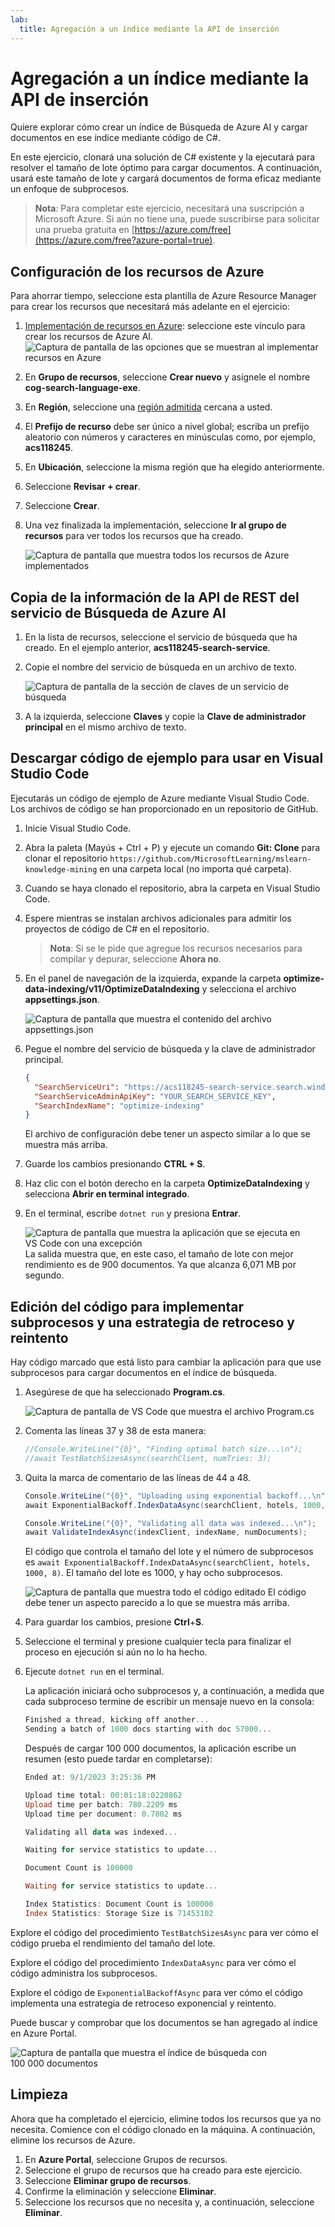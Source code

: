 ```yaml
---
lab:
  title: Agregación a un índice mediante la API de inserción
---
```


# Agregación a un índice mediante la API de inserción

Quiere explorar cómo crear un índice de Búsqueda de Azure AI y cargar documentos en ese índice mediante código de C#.

En este ejercicio, clonará una solución de C# existente y la ejecutará para resolver el tamaño de lote óptimo para cargar documentos. A continuación, usará este tamaño de lote y cargará documentos de forma eficaz mediante un enfoque de subprocesos.

> **Nota**: Para completar este ejercicio, necesitará una suscripción a Microsoft Azure. Si aún no tiene una, puede suscribirse para solicitar una prueba gratuita en [https://azure.com/free](https://azure.com/free?azure-portal=true).

## Configuración de los recursos de Azure

Para ahorrar tiempo, seleccione esta plantilla de Azure Resource Manager para crear los recursos que necesitará más adelante en el ejercicio:

1. [Implementación de recursos en Azure](https://portal.azure.com/#create/Microsoft.Template/uri/https%3A%2F%2Fraw.githubusercontent.com%2FMicrosoftLearning%2Fmslearn-knowledge-mining%2Fmain%2FLabfiles%2F07-exercise-add-to-index-use-push-api%20lab-files%2Fazuredeploy.json): seleccione este vínculo para crear los recursos de Azure AI.
    ![Captura de pantalla de las opciones que se muestran al implementar recursos en Azure](../media/07-media/deploy-azure-resources.png)
1. En **Grupo de recursos**, seleccione **Crear nuevo** y asígnele el nombre **cog-search-language-exe**.
1. En **Región**, seleccione una [región admitida](/azure/ai-services/language-service/custom-text-classification/service-limits#regional-availability) cercana a usted.
1. El **Prefijo de recurso** debe ser único a nivel global; escriba un prefijo aleatorio con números y caracteres en minúsculas como, por ejemplo, **acs118245**.
1. En **Ubicación**, seleccione la misma región que ha elegido anteriormente.
1. Seleccione **Revisar + crear**.
1. Seleccione **Crear**.
1. Una vez finalizada la implementación, seleccione **Ir al grupo de recursos** para ver todos los recursos que ha creado.

    ![Captura de pantalla que muestra todos los recursos de Azure implementados](../media/07-media/azure-resources-created.png)

## Copia de la información de la API de REST del servicio de Búsqueda de Azure AI

1. En la lista de recursos, seleccione el servicio de búsqueda que ha creado. En el ejemplo anterior, **acs118245-search-service**.
1. Copie el nombre del servicio de búsqueda en un archivo de texto.

    ![Captura de pantalla de la sección de claves de un servicio de búsqueda](../media/07-media/search-api-keys-exercise-version.png)
1. A la izquierda, seleccione **Claves** y copie la **Clave de administrador principal** en el mismo archivo de texto.

## Descargar código de ejemplo para usar en Visual Studio Code

Ejecutarás un código de ejemplo de Azure mediante Visual Studio Code. Los archivos de código se han proporcionado en un repositorio de GitHub.

1. Inicie Visual Studio Code.
1. Abra la paleta (Mayús + Ctrl + P) y ejecute un comando **Git: Clone** para clonar el repositorio `https://github.com/MicrosoftLearning/mslearn-knowledge-mining` en una carpeta local (no importa qué carpeta).
1. Cuando se haya clonado el repositorio, abra la carpeta en Visual Studio Code.
1. Espere mientras se instalan archivos adicionales para admitir los proyectos de código de C# en el repositorio.

    > **Nota**: Si se le pide que agregue los recursos necesarios para compilar y depurar, seleccione **Ahora no**.

1. En el panel de navegación de la izquierda, expande la carpeta **optimize-data-indexing/v11/OptimizeDataIndexing** y selecciona el archivo **appsettings.json**.

    ![Captura de pantalla que muestra el contenido del archivo appsettings.json](../media/07-media/update-app-settings.png)
1. Pegue el nombre del servicio de búsqueda y la clave de administrador principal.

    ```json
    {
      "SearchServiceUri": "https://acs118245-search-service.search.windows.net",
      "SearchServiceAdminApiKey": "YOUR_SEARCH_SERVICE_KEY",
      "SearchIndexName": "optimize-indexing"
    }
    ```

    El archivo de configuración debe tener un aspecto similar a lo que se muestra más arriba.
1. Guarde los cambios presionando **CTRL + S**.
1. Haz clic con el botón derecho en la carpeta **OptimizeDataIndexing** y selecciona **Abrir en terminal integrado**.
1. En el terminal, escribe `dotnet run` y presiona **Entrar**.

    ![Captura de pantalla que muestra la aplicación que se ejecuta en VS Code con una excepción](../media/07-media/debug-application.png)
La salida muestra que, en este caso, el tamaño de lote con mejor rendimiento es de 900 documentos. Ya que alcanza 6,071 MB por segundo.

## Edición del código para implementar subprocesos y una estrategia de retroceso y reintento

Hay código marcado que está listo para cambiar la aplicación para que use subprocesos para cargar documentos en el índice de búsqueda.

1. Asegúrese de que ha seleccionado **Program.cs**.

    ![Captura de pantalla de VS Code que muestra el archivo Program.cs](../media/07-media/edit-program-code.png)
1. Comenta las líneas 37 y 38 de esta manera:

    ```csharp
    //Console.WriteLine("{0}", "Finding optimal batch size...\n");
    //await TestBatchSizesAsync(searchClient, numTries: 3);
    ```

1. Quita la marca de comentario de las líneas de 44 a 48.

    ```csharp
    Console.WriteLine("{0}", "Uploading using exponential backoff...\n");
    await ExponentialBackoff.IndexDataAsync(searchClient, hotels, 1000, 8);

    Console.WriteLine("{0}", "Validating all data was indexed...\n");
    await ValidateIndexAsync(indexClient, indexName, numDocuments);
    ```

    El código que controla el tamaño del lote y el número de subprocesos es `await ExponentialBackoff.IndexDataAsync(searchClient, hotels, 1000, 8)`. El tamaño del lote es 1000, y hay ocho subprocesos.

    ![Captura de pantalla que muestra todo el código editado](../media/07-media/thread-code-ready.png)
    El código debe tener un aspecto parecido a lo que se muestra más arriba.

1. Para guardar los cambios, presione **Ctrl**+**S**.
1. Seleccione el terminal y presione cualquier tecla para finalizar el proceso en ejecución si aún no lo ha hecho.
1. Ejecute `dotnet run` en el terminal.

    La aplicación iniciará ocho subprocesos y, a continuación, a medida que cada subproceso termine de escribir un mensaje nuevo en la consola:

    ```powershell
    Finished a thread, kicking off another...
    Sending a batch of 1000 docs starting with doc 57000...
    ```

    Después de cargar 100 000 documentos, la aplicación escribe un resumen (esto puede tardar en completarse):

    ```powershell
    Ended at: 9/1/2023 3:25:36 PM
    
    Upload time total: 00:01:18:0220862
    Upload time per batch: 780.2209 ms
    Upload time per document: 0.7802 ms
    
    Validating all data was indexed...
    
    Waiting for service statistics to update...
    
    Document Count is 100000
    
    Waiting for service statistics to update...
    
    Index Statistics: Document Count is 100000
    Index Statistics: Storage Size is 71453102
    
    ``````

Explore el código del procedimiento `TestBatchSizesAsync` para ver cómo el código prueba el rendimiento del tamaño del lote.

Explore el código del procedimiento `IndexDataAsync` para ver cómo el código administra los subprocesos.

Explore el código de `ExponentialBackoffAsync` para ver cómo el código implementa una estrategia de retroceso exponencial y reintento.

Puede buscar y comprobar que los documentos se han agregado al índice en Azure Portal.

![Captura de pantalla que muestra el índice de búsqueda con 100 000 documentos](../media/07-media/check-search-service-index.png)

## Limpieza

Ahora que ha completado el ejercicio, elimine todos los recursos que ya no necesita. Comience con el código clonado en la máquina. A continuación, elimine los recursos de Azure.

1. En **Azure Portal**, seleccione Grupos de recursos.
1. Seleccione el grupo de recursos que ha creado para este ejercicio.
1. Seleccione **Eliminar grupo de recursos**. 
1. Confirme la eliminación y seleccione **Eliminar**.
1. Seleccione los recursos que no necesita y, a continuación, seleccione **Eliminar**.
